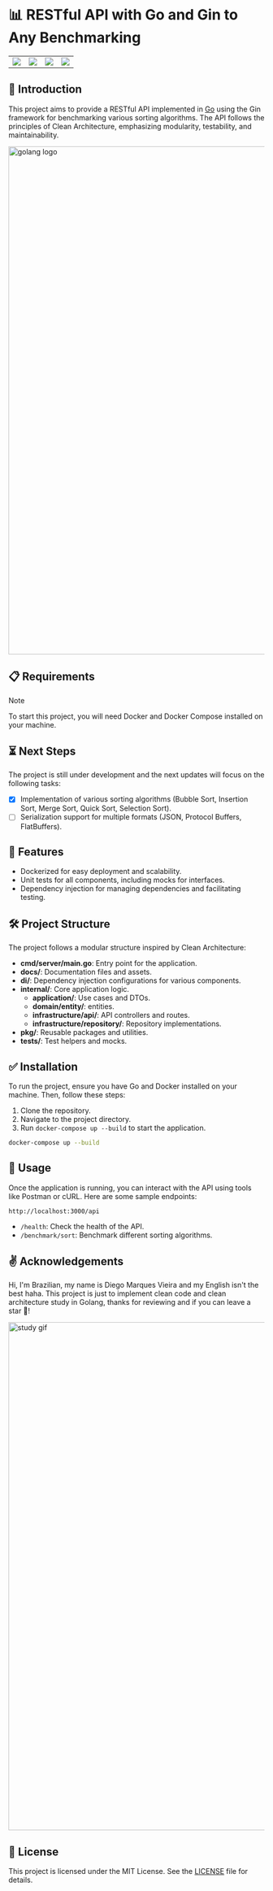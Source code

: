 # 📊 RESTful API with Go and Gin to Any Benchmarking

<table>
    <tr>
        <td>
            <img src="https://img.shields.io/badge/Go-00ADD8?style=for-the-badge&logo=go&logoColor=white" />
        </td>
        <td>
            <img src="https://img.shields.io/badge/Docker-2496ED?style=for-the-badge&logo=docker&logoColor=white" />
        </td>
        <td>
            <img src="https://img.shields.io/badge/MongoDB-4EA94B?style=for-the-badge&logo=mongodb&logoColor=white" />
        </td>
        <td>
            <img src="https://img.shields.io/badge/Shell_Script-121011?style=for-the-badge&logo=gnu-bash&logoColor=white" />
        </td>
        </td>
    </tr>
</table>

## 🚀 Introduction
This project aims to provide a RESTful API implemented in [Go](https://go.dev/) using the Gin framework for benchmarking various sorting algorithms. The API follows the principles of Clean Architecture, emphasizing modularity, testability, and maintainability.

<img width="1000" src="https://technology.riotgames.com/sites/default/files/articles/116/golangheader.png" alt="golang logo">


## 📋 Requirements
> [!NOTE]
> To start this project, you will need Docker and Docker Compose installed on your machine.

## ⏳ Next Steps
The project is still under development and the next updates will focus on the following tasks:

- [x] Implementation of various sorting algorithms (Bubble Sort, Insertion Sort, Merge Sort, Quick Sort, Selection Sort).
- [ ] Serialization support for multiple formats (JSON, Protocol Buffers, FlatBuffers).

## 📌 Features
- Dockerized for easy deployment and scalability.
- Unit tests for all components, including mocks for interfaces.
- Dependency injection for managing dependencies and facilitating testing.

## 🛠️ Project Structure
The project follows a modular structure inspired by Clean Architecture:
- **cmd/server/main.go**: Entry point for the application.
- **docs/**: Documentation files and assets.
- **di/**: Dependency injection configurations for various components.
- **internal/**: Core application logic.
  - **application/**: Use cases and DTOs.
  - **domain/entity/**: entities.
  - **infrastructure/api/**: API controllers and routes.
  - **infrastructure/repository/**: Repository implementations.
- **pkg/**: Reusable packages and utilities.
- **tests/**: Test helpers and mocks.

## ✅ Installation
To run the project, ensure you have Go and Docker installed on your machine. Then, follow these steps:
1. Clone the repository.
2. Navigate to the project directory.
3. Run `docker-compose up --build` to start the application.
```bash
docker-compose up --build
```

## 🌟 Usage
Once the application is running, you can interact with the API using tools like Postman or cURL. Here are some sample endpoints:
```
http://localhost:3000/api
```
- `/health`: Check the health of the API.
- `/benchmark/sort`: Benchmark different sorting algorithms.

## ✌️ Acknowledgements

Hi, I'm Brazilian, my name is Diego Marques Vieira and my English isn't the best haha. This project is just to implement clean code and clean architecture study in Golang, thanks for reviewing and if you can leave a star 🌟!

<img width="1000" src="https://i.pinimg.com/originals/fb/af/44/fbaf443c014bf40b95cfa35121572b25.gif" alt="study gif">

## 📝 License

This project is licensed under the MIT License. See the [LICENSE](LICENSE.md) file for details.
